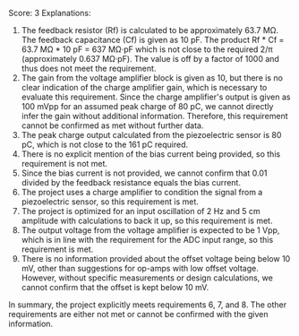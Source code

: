 Score: 3
Explanations: 
1. The feedback resistor (Rf) is calculated to be approximately 63.7 MΩ. The feedback capacitance (Cf) is given as 10 pF. The product Rf * Cf = 63.7 MΩ * 10 pF = 637 MΩ·pF which is not close to the required 2/π (approximately 0.637 MΩ·pF). The value is off by a factor of 1000 and thus does not meet the requirement.
2. The gain from the voltage amplifier block is given as 10, but there is no clear indication of the charge amplifier gain, which is necessary to evaluate this requirement. Since the charge amplifier's output is given as 100 mVpp for an assumed peak charge of 80 pC, we cannot directly infer the gain without additional information. Therefore, this requirement cannot be confirmed as met without further data.
3. The peak charge output calculated from the piezoelectric sensor is 80 pC, which is not close to the 161 pC required.
4. There is no explicit mention of the bias current being provided, so this requirement is not met.
5. Since the bias current is not provided, we cannot confirm that 0.01 divided by the feedback resistance equals the bias current.
6. The project uses a charge amplifier to condition the signal from a piezoelectric sensor, so this requirement is met.
7. The project is optimized for an input oscillation of 2 Hz and 5 cm amplitude with calculations to back it up, so this requirement is met.
8. The output voltage from the voltage amplifier is expected to be 1 Vpp, which is in line with the requirement for the ADC input range, so this requirement is met.
9. There is no information provided about the offset voltage being below 10 mV, other than suggestions for op-amps with low offset voltage. However, without specific measurements or design calculations, we cannot confirm that the offset is kept below 10 mV.

In summary, the project explicitly meets requirements 6, 7, and 8. The other requirements are either not met or cannot be confirmed with the given information.